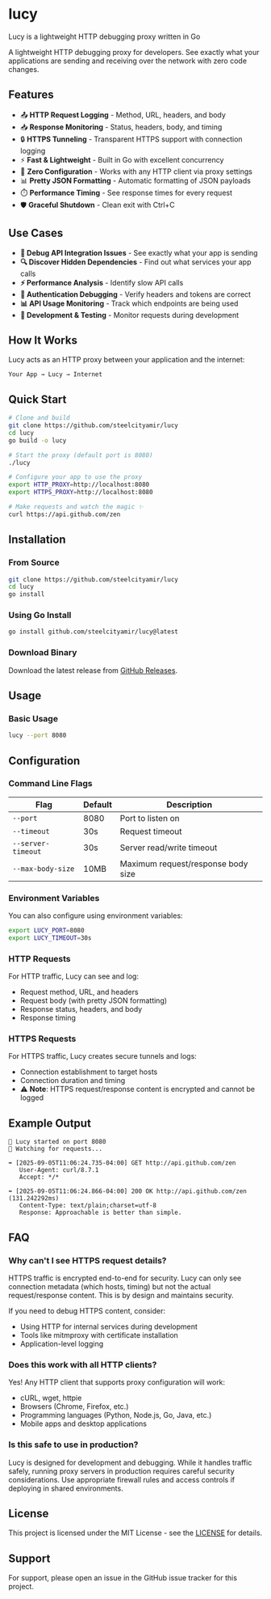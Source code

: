 # lucy
Lucy is a lightweight HTTP debugging proxy written in Go

A lightweight HTTP debugging proxy for developers. See exactly what your applications are sending and receiving over the network with zero code changes.

## Features

- 📤 **HTTP Request Logging** - Method, URL, headers, and body
- 📥 **Response Monitoring** - Status, headers, body, and timing
- 🔒 **HTTPS Tunneling** - Transparent HTTPS support with connection logging
- ⚡ **Fast & Lightweight** - Built in Go with excellent concurrency
- 🎯 **Zero Configuration** - Works with any HTTP client via proxy settings
- 📊 **Pretty JSON Formatting** - Automatic formatting of JSON payloads
- ⏱️ **Performance Timing** - See response times for every request
- 🛡️ **Graceful Shutdown** - Clean exit with Ctrl+C

## Use Cases

- **🐛 Debug API Integration Issues** - See exactly what your app is sending
- **🔍 Discover Hidden Dependencies** - Find out what services your app calls
- **⚡ Performance Analysis** - Identify slow API calls
- **🔐 Authentication Debugging** - Verify headers and tokens are correct
- **📊 API Usage Monitoring** - Track which endpoints are being used
- **🧪 Development & Testing** - Monitor requests during development

## How It Works

Lucy acts as an HTTP proxy between your application and the internet:

```
Your App → Lucy → Internet
```

## Quick Start

```bash
# Clone and build
git clone https://github.com/steelcityamir/lucy
cd lucy
go build -o lucy

# Start the proxy (default port is 8080)
./lucy

# Configure your app to use the proxy
export HTTP_PROXY=http://localhost:8080
export HTTPS_PROXY=http://localhost:8080

# Make requests and watch the magic ✨
curl https://api.github.com/zen
```

## Installation

### From Source
```bash
git clone https://github.com/steelcityamir/lucy
cd lucy
go install
```

### Using Go Install
```bash
go install github.com/steelcityamir/lucy@latest
```

### Download Binary
Download the latest release from [GitHub Releases](https://github.com/steelcityamir/lucy/releases).

## Usage

### Basic Usage
```bash
lucy --port 8080
```

## Configuration

### Command Line Flags

| Flag | Default | Description |
|------|---------|-------------|
| `--port` | 8080 | Port to listen on |
| `--timeout` | 30s | Request timeout |
| `--server-timeout` | 30s | Server read/write timeout |
| `--max-body-size` | 10MB | Maximum request/response body size |

### Environment Variables
You can also configure using environment variables:
```bash
export LUCY_PORT=8080
export LUCY_TIMEOUT=30s
```


### HTTP Requests
For HTTP traffic, Lucy can see and log:
- Request method, URL, and headers
- Request body (with pretty JSON formatting)
- Response status, headers, and body
- Response timing

### HTTPS Requests
For HTTPS traffic, Lucy creates secure tunnels and logs:
- Connection establishment to target hosts
- Connection duration and timing
- ⚠️ **Note**: HTTPS request/response content is encrypted and cannot be logged

## Example Output

```
🚀 Lucy started on port 8080
👀 Watching for requests...

➡️ [2025-09-05T11:06:24.735-04:00] GET http://api.github.com/zen
   User-Agent: curl/8.7.1
   Accept: */*

⬅️ [2025-09-05T11:06:24.866-04:00] 200 OK http://api.github.com/zen (131.242292ms)
   Content-Type: text/plain;charset=utf-8
   Response: Approachable is better than simple.
```

## FAQ

### Why can't I see HTTPS request details?

HTTPS traffic is encrypted end-to-end for security. Lucy can only see connection metadata (which hosts, timing) but not the actual request/response content. This is by design and maintains security.

If you need to debug HTTPS content, consider:
- Using HTTP for internal services during development
- Tools like mitmproxy with certificate installation
- Application-level logging

### Does this work with all HTTP clients?

Yes! Any HTTP client that supports proxy configuration will work:
- cURL, wget, httpie
- Browsers (Chrome, Firefox, etc.)
- Programming languages (Python, Node.js, Go, Java, etc.)
- Mobile apps and desktop applications

### Is this safe to use in production?

Lucy is designed for development and debugging. While it handles traffic safely, running proxy servers in production requires careful security considerations. Use appropriate firewall rules and access controls if deploying in shared environments.

## License

This project is licensed under the MIT License - see the [LICENSE](LICENSE) for details.

## Support

For support, please open an issue in the GitHub issue tracker for this project.
